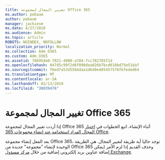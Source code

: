 ```yaml
---
title: تغيير المجال لمجموعة Office 365
ms.author: pebaum
author: pebaum
manager: jackiesm
ms.date: 4/27/2018
ms.audience: Admin
ms.topic: article
ROBOTS: NOINDEX, NOFOLLOW
localization_priority: Normal
ms.collection: Adm_O365
ms.custom: Adm_O365
ms.assetid: 78695de0-7021-4900-a784-7cc782785f1d
ms.openlocfilehash: 047d5c99f2d6f090dea026b7bcd610bd75e51daf
ms.sourcegitcommit: f6ed7a53d5564daa1d649e485457576fbfeded64
ms.translationtype: MT
ms.contentlocale: ar-SA
ms.lasthandoff: 02/13/2019
ms.locfileid: "30039476"
---
```

# <a name="change-the-domain-for-office-365-group"></a>تغيير المجال لمجموعة Office 365

إذا أردت تغيير المجال لمجموعة Office 365 أثناء الإنشاء، اتبع الخطوات في [اختيار المجال المراد استخدامه عند إنشاء مجموعات 365 Office](https://docs.microsoft.com/office365/admin/create-groups/choose-domain-to-create-groups).

بعد الفعل إنشاء مجموعة Office 365، توجد حاليا أية طريقة لتغيير المجال. هي الطريقة الوحيدة لإنشاء "مجموعة" جديدة من Office 365 وحذف القديم إذا لزم الأمر (يمكن إضافة عناوين بريد إلكتروني إضافية من خلال [مركز مسؤول Exchange](https://outlook.office365.com/ecp).